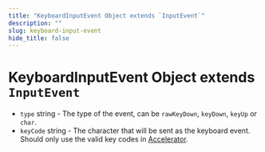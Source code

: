 ```yaml
---
title: "KeyboardInputEvent Object extends `InputEvent`"
description: ""
slug: keyboard-input-event
hide_title: false
---
```


# KeyboardInputEvent Object extends `InputEvent`

* `type` string - The type of the event, can be `rawKeyDown`, `keyDown`, `keyUp` or `char`.
* `keyCode` string - The character that will be sent
  as the keyboard event. Should only use the valid key codes in
  [Accelerator](latest/api/accelerator.md).
